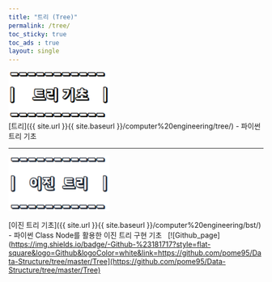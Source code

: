 ```yaml
---
title: "트리 (Tree)"
permalink: /tree/
toc_sticky: true
toc_ads : true
layout: single
---
```


<img width="200" src="/assets/img/data/tree.png">  
<br/>
[트리]({{ site.url }}{{ site.baseurl }}/computer%20engineering/tree/) - 파이썬 트리 기초
<br/>

---

<img width="200" src="/assets/img/data/bst.png">
<br/>

[이진 트리 기초]({{ site.url }}{{ site.baseurl }}/computer%20engineering/bst/) - 파이썬 Class Node를 활용한 이진 트리 구현 기초 &nbsp; [![Github_page](https://img.shields.io/badge/-Github-%23181717?style=flat-square&logo=Github&logoColor=white&link=https://github.com/pome95/Data-Structure/tree/master/Tree](https://github.com/pome95/Data-Structure/tree/master/Tree)  
<br/>